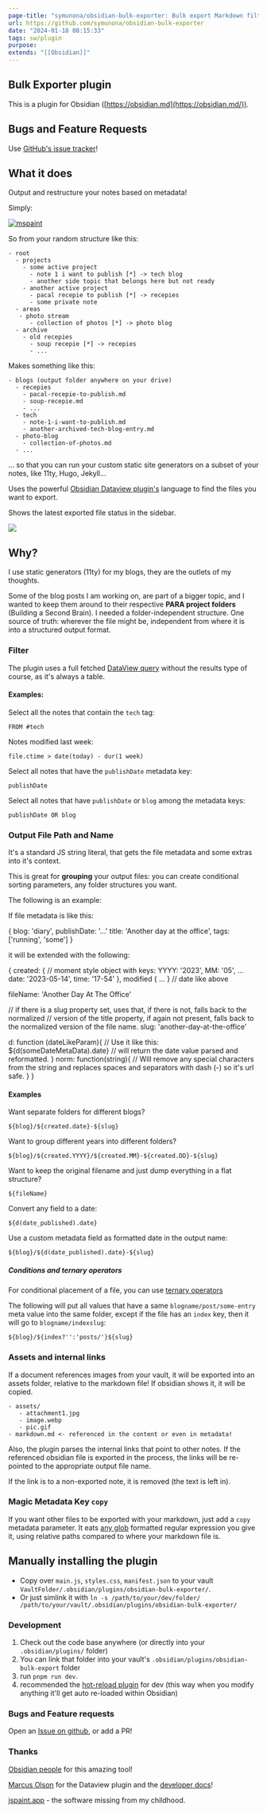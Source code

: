 ```yaml
---
page-title: "symunona/obsidian-bulk-exporter: Bulk export Markdown filtered, renamed and sorted by front matter metadata into a new structure."
url: https://github.com/symunona/obsidian-bulk-exporter
date: "2024-01-18 08:15:33"
tags: sw/plugin
purpose:
extends: "[[Obsidian]]"
---
```


## Bulk Exporter plugin

This is a plugin for Obsidian ([https://obsidian.md](https://obsidian.md/)).

## Bugs and Feature Requests

Use [GitHub's issue tracker](https://github.com/symunona/obsidian-bulk-exporter/issues)!

## What it does

Output and restructure your notes based on metadata!

Simply:

[![mspaint](https://github.com/symunona/obsidian-bulk-exporter/raw/main/assets/explain.png)](https://github.com/symunona/obsidian-bulk-exporter/blob/main/assets/explain.png)

So from your random structure like this:

```
- root
  - projects
    - some active project
      - note 1 i want to publish [*] -> tech blog
      - another side topic that belongs here but not ready
    - another active project
      - pacal recepie to publish [*] -> recepies
      - some private note
  - areas
   - photo stream
      - collection of photos [*] -> photo blog
  - archive
    - old recepies
      - soup recepie [*] -> recepies
      - ...
```

Makes something like this:

```
- blogs (output folder anywhere on your drive)
  - recepies
    - pacal-recepie-to-publish.md
    - soup-recepie.md
    - ...
  - tech
    - note-1-i-want-to-publish.md
    - another-archived-tech-blog-entry.md
  - photo-blog
    - collection-of-photos.md
  - ...
```

... so that you can run your custom static site generators on a subset of your notes, like 11ty, Hugo, Jekyll...

Uses the powerful [Obsidian Dataview plugin's](https://github.com/blacksmithgu/obsidian-dataview) language to find the files you want to export.

Shows the latest exported file status in the sidebar.

[![](https://github.com/symunona/obsidian-bulk-exporter/raw/main/assets/sidebar.png)](https://github.com/symunona/obsidian-bulk-exporter/blob/main/assets/sidebar.png)

## Why?

I use static generators (11ty) for my blogs, they are the outlets of my thoughts.

Some of the blog posts I am working on, are part of a bigger topic, and I wanted to keep them around to their respective **PARA project folders** (Building a Second Brain). I needed a folder-independent structure. One source of truth: wherever the file might be, independent from where it is into a structured output format.

### Filter

The plugin uses a full fetched [DataView query](https://blacksmithgu.github.io/obsidian-dataview/queries/data-commands/) without the results type of course, as it's always a table.

#### Examples:

Select all the notes that contain the `tech` tag:

`FROM #tech`

Notes modified last week:

`file.ctime > date(today) - dur(1 week)`

Select all notes that have the `publishDate` metadata key:

`publishDate`

Select all notes that have `publishDate` or `blog` among the metadata keys:

`publishDate OR blog`

### Output File Path and Name

It's a standard JS string literal, that gets the file metadata and some extras into it's context.

This is great for **grouping** your output files: you can create conditional sorting parameters, any folder structures you want.

The following is an example:

If file metadata is like this:

{
  blog: 'diary',
  publishDate: '...'
  title: 'Another day at the office',
  tags: \['running', 'some'\]
}

it will be extended with the following:

{
  created: {
    // moment style object with keys:
    YYYY: '2023',
    MM: '05',
    ...
    date: '2023-05-14',
    time: '17-54'
  },
  modified { ... } // date like above

  fileName: 'Another Day At The Office'

  // if there is a slug property set, uses that, if there is not, falls back to the normalized
  // version of the title property, if again not present, falls back to the normalized version of the file name.
  slug: 'another-day-at-the-office'

  d: function (dateLikeParam){
    // Use it like this: ${d(someDateMetaData).date} // will return the date value parsed and reformatted.
   }
   norm: function(string){
    // Will remove any special characters from the string and replaces spaces and separators with dash (-) so it's url safe.
   }
}

#### Examples

Want separate folders for different blogs?

`${blog}/${created.date}-${slug}`

Want to group different years into different folders?

`${blog}/${created.YYYY}/${created.MM}-${created.DD}-${slug}`

Want to keep the original filename and just dump everything in a flat structure?

`${fileName}`

Convert any field to a date:

`${d(date_published).date}`

Use a custom metadata field as formatted date in the output name:

`${blog}/${d(date_published).date}-${slug}`

##### Conditions and ternary operators

For conditional placement of a file, you can use [ternary operators](https://developer.mozilla.org/en-US/docs/Web/JavaScript/Reference/Operators/Conditional_operator)

The following will put all values that have a same `blogname/post/some-entry` meta value into the same folder, except if the file has an `index` key, then it will go to `blogname/indexslug`:

`${blog}/${index?'':'posts/'}${slug}`

### Assets and internal links

If a document references images from your vault, it will be exported into an assets folder, relative to the markdown file! If obsidian shows it, it will be copied.

```
- assets/
   - attachment1.jpg
   - image.webp
   - pic.gif
- markdown.md <- referenced in the content or even in metadata!
```

Also, the plugin parses the internal links that point to other notes. If the referenced obsidian file is exported in the process, the links will be re-pointed to the appropriate output file name.

If the link is to a non-exported note, it is removed (the text is left in).

### Magic Metadata Key `copy`

If you want other files to be exported with your markdown, just add a `copy` metadata parameter. It eats [any glob](https://www.npmjs.com/package/glob) formatted regular expression you give it, using relative paths compared to where your markdown file is.

## Manually installing the plugin

-   Copy over `main.js`, `styles.css`, `manifest.json` to your vault `VaultFolder/.obsidian/plugins/obsidian-bulk-exporter/`.
-   Or just simlink it with `ln -s /path/to/your/dev/folder/ /path/to/your/vault/.obsidian/plugins/obsidian-bulk-exporter/`

### Development

1.  Check out the code base anywhere (or directly into your `.obsidian/plugins/` folder)
2.  You can link that folder into your vault's `.obsidian/plugins/obsidian-bulk-export` folder
3.  run `pnpm run dev`.
4.  recommended the [hot-reload plugin](https://github.com/pjeby/hot-reload) for dev (this way when you modify anything it'll get auto re-loaded within Obsidian)

### Bugs and Feature requests

Open an [Issue on github](https://github.com/symunona/obsidian-bulk-exporter/issues), or add a PR!

### Thanks

[Obsidian people](https://obsidian.md/about) for this amazing tool!

[Marcus Olson](https://marcus.se.net/) for the Dataview plugin and the [developer docs](https://marcus.se.net/obsidian-plugin-docs/)!

[jspaint.app](https://jspaint.app/) - the software missing from my childhood.